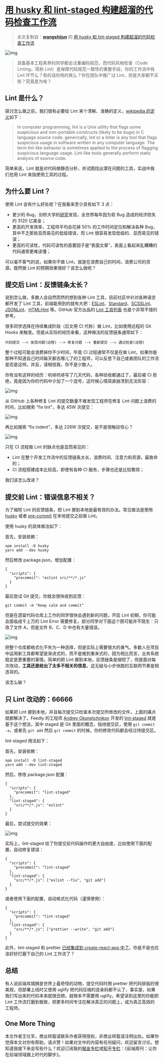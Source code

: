# [用 husky 和 lint-staged 构建超溜的代码检查工作流](https://segmentfault.com/a/1190000009546913)

> 全文复制自：[**wangshijun**](https://segmentfault.com/u/wangshijun2010) 的 [用 husky 和 lint-staged 构建超溜的代码检查工作流](https://segmentfault.com/a/1190000009546913)

![img](./lint-1.jpg)

> 具备基本工程素养的同学都会注重编码规范，而代码风格检查（Code Linting，简称 Lint）是保障代码规范一致性的重要手段，你的工作流中有 Lint 环节么？有的话你用的爽么？你在团队中推广过 Lint，但是大家都不买账？究竟是为啥？

## Lint 是什么？

探讨怎么做之前，我们很有必要给 Lint 来个清晰、准确的定义，[wikipedia 的定义](<https://en.wikipedia.org/wiki/Lint_(software)>)如下：

> In computer programming, lint is a Unix utility that flags some suspicious and non-portable constructs (likely to be bugs) in C language source code; generically, lint or a linter is any tool that flags suspicious usage in software written in any computer language. The term lint-like behavior is sometimes applied to the process of flagging suspicious language usage. Lint-like tools generally perform static analysis of source code.

简单来说，Lint 就是对代码做静态分析，并试图找出潜在问题的工具，实战中我们也用 Lint 来指使用工具的过程。

## 为什么要 Lint？

使用 Lint 会有什么好处呢？在我看来至少具有如下 3 点：

- 更少的 Bug，剑桥大学的[研究](http://www.prweb.com/releases/2013/1/prweb10298185.htm)发现，全世界每年因为软 Bug 造成的经济损失约 3120 亿美金；
- 更高的开发效率，工程师平均会花掉 50% 的工作时间定位和解决各种 Bug，其中不乏那些显而易见的低级错误，而 Lint 很容易发现低级的、显而易见的错误；
- 更高的可读性，代码可读性的首要因子是“表面文章”，表面上看起来乱糟糟的代码通常更难读懂；

可以毫不客气的说，如果你不做 Lint，就是在浪费自己的时间，浪费公司的资源。既然做 Lint 的预期效果很好？该怎么做呢？

## 提交后 Lint：反馈链条太长？

说到怎么做，多数人会自然而然的想到各种 Lint 工具，目前社区中针对各种语言都开发了 Lint 工具，前端能用到的就有大把：[ESLint](http://eslint.org/)、[Standard](https://standardjs.com/index.html)、[SCSSLint](https://github.com/brigade/scss-lint)、[JSONLint](https://github.com/zaach/jsonlint)、[HTMLHint](https://github.com/yaniswang/HTMLHint) 等。GitHub 官方出品的 [Lint 工具列表](https://github.com/showcases/clean-code-linters) 也是个非常不错的参考。

很多同学选择在持续集成阶段（后文用 CI 代称）做 Lint，比如使用远程的 Git Hooks 来触发。但是从实际的经历来看，这种做法的反馈链条通常如下：

```
代码提交 --> 发现问题(远程) --> 修复问题 --> 重新提交 --> 通过检查(远程)
```

整个过程可能会浪费掉你不少时间，毕竟 CI 过程通常不仅是在做 Lint，如果你是那种不知道自己时间每天都去哪儿了的工程师，可以反思下自己或者团队的工作流是否是这样。并且，请相信我，你不是少数人。

你有没有这样的经历：吭哧吭哧写了几天代码，各种验收都通过了，最后被 CI 拒绝，竟是因为你的代码中少加了一个逗号，这时候心情简直崩溃到无法形容：

![img](./lint-5.gif)

从 GitHub 上各种修复 Lint 的提交数量不难发现工程师在修复 Lint 问题上浪费的时间，比如搜索 "fix lint"，多达 45W 次提交：

![img](./lint-2.png)

再比如搜索 “fix indent”，多达 226W 次提交，是不是很触目惊心？

![img](./lint-3.png)

只在 CI 流程做 Lint 的缺点也是显而易见的：

- Lint 在整个开发工作流中的反馈链条太长，浪费时间、注意力和资源，最致命的；
- CI 流程搭建成本比较高，即使有各种 CI 服务，步骤也还是比较繁琐；

我们该怎么改进？

## 提交前 Lint：错误信息不相关？

为了缩短 Lint 的反馈链条，把 Lint 挪到本地是最有效的办法。常见做法是使用 [husky](https://github.com/typicode/husky) 或者 [pre-commit](https://github.com/observing/pre-commit) 在本地提交之前做 Lint。

使用 husky 的具体做法如下：

首先，安装依赖：

```
npm install -D husky
yarn add --dev husky
```

然后修改 package.json，增加配置：

```
{
  "scripts": {
    "precommit": "eslint src/**/*.js"
  }
}
```

最后尝试 Git 提交，你就会很快收到反馈：

```
git commit -m "Keep calm and commit"
```

但是在遗留代码仓库上工作的同学很快会遇到新的问题，开启 Lint 初期，你可能会面临成千上万的 Lint Error 需要修复。部分同学对下面这个图可能并不陌生：只改了文件 A，但是文件 B、C、D 中也有大量错误。

![img](./lint-4.png)

把整个仓库都格式化不失为一种选择，但是实际上需要很大的勇气。多数人在项目中运用新工具都希望是渐进式的，而不是推到重来式的，因为相比而言，业务系统稳定是更重要的事情。简单的把 Lint 挪到本地，反馈链条是缩短了，但是面对每次改动，**工具还是给出了太多不相关的信息**，这无疑与小步快跑的互联网节奏是相违背的。

该怎么破？

## 只 Lint 改动的：66666

如果把 Lint 挪到本地，并且每次提交只检查本次提交所修改的文件，上面的痛点就都解决了。Feedly 的工程师 [Andrey Okonetchnikov](https://www.npmjs.com/~okonet) 开发的 [lint-staged](https://github.com/okonet/lint-staged) 就是基于这个想法，其中 staged 是 Git 里面的概念，指待提交区，使用 `git commit -a`，或者先 `git add` 然后 `git commit` 的时候，你的修改代码都会经过待提交区。

lint-staged 用法如下：

首先，安装依赖：

```
npm install -D lint-staged
yarn add --dev lint-staged
```

然后，修改 package.json 配置：

```
{
  "scripts": {
    "precommit": "lint-staged"
  },
  "lint-staged": {
    "src/**/*.js": "eslint"
  }
}
```

最后，尝试提交的效果：

![img](./lint-6.gif)

实际上，lint-staged 给了你提交前代码操作的更大自由度，比如使用下面的配置，自动修复错误：

```
{
  "scripts": {
    "precommit": "lint-staged"
  },
  "lint-staged": {
    "src/**/*.js": ["eslint --fix", "git add"]
  }
}
```

或者使用下面的配置，自动格式化代码（谨慎使用）：

```
{
  "scripts": {
    "precommit": "lint-staged"
  },
  "lint-staged": {
    "src/**/*.js": ["prettier --write", "git add"]
  }
}
```

此外，lint-staged 和 prettier [已经集成到 create-react-app 中了](https://github.com/facebookincubator/create-react-app/pull/1759)。你是不是也应该好好打磨下自己的 Lint 工作流了？

## 总结

有人说前端攻城狮是世界上最奇怪的动物，提交代码时用 prettier 把代码排版的很美观，但部署上线时又使用 uglify 把代码压缩的连亲妈都不认了，事实是，如果我们写出来的代码本来就很丑陋，就根本不需要用 uglify。希望读到这里的你能把 Lint 工作流打磨到极致，把更多时间专注在解决真正的问题上，成为真正高效的工程师。

## One More Thing

本文作者王仕军，商业转载请联系作者获得授权，非商业转载请注明出处。如果你觉得本文对你有帮助，请点赞！如果对文中的内容有任何疑问，欢迎留言讨论。想知道我接下来会写些什么？欢迎订阅我的[掘金专栏](https://juejin.im/user/57a7f634d342d300576b738d)或[知乎专栏](https://zhuanlan.zhihu.com/feweekly)：《前端周刊：让你在前端领域跟上时代的脚步》。
